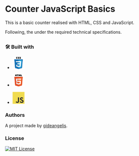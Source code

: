 
# Counter JavaScript Basics

This is a basic counter realised with HTML, CSS and JavaScript. 

Following, the under the required technical specifications.

##

### 🛠 Built with
- <a href="https://www.w3schools.com/css/" target="_blank" rel="noreferrer"> <img src="https://raw.githubusercontent.com/devicons/devicon/master/icons/css3/css3-original-wordmark.svg" alt="css3" width="40" height="40"/> </a> 

- <a href="https://www.w3.org/html/" target="_blank" rel="noreferrer"> <img src="https://raw.githubusercontent.com/devicons/devicon/master/icons/html5/html5-original-wordmark.svg" alt="html5" width="40" height="40"/> </a> 

- <a href="https://developer.mozilla.org/en-US/docs/Web/JavaScript" target="_blank" rel="noreferrer"> <img src="https://raw.githubusercontent.com/devicons/devicon/master/icons/javascript/javascript-original.svg" alt="javascript" width="40" height="40"/> </a>


### Authors

A project made by [gideangelis](https://www.github.com/gideangelis).


### License

[![MIT License](https://img.shields.io/badge/License-MIT-green.svg)](https://choosealicense.com/licenses/mit/)
